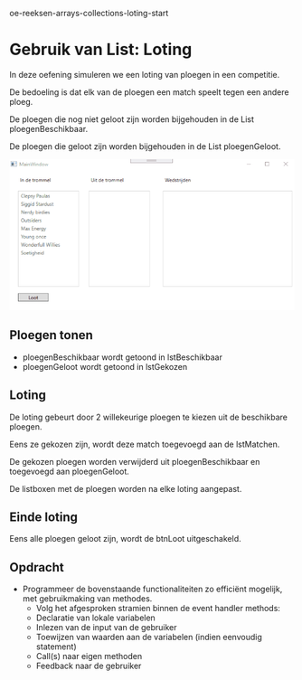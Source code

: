 oe-reeksen-arrays-collections-loting-start
# Gebruik van List: Loting
In deze oefening simuleren we een loting van ploegen in een competitie. 

De bedoeling is dat elk van de ploegen een match speelt tegen een andere ploeg.

De ploegen die nog niet geloot zijn worden bijgehouden in de List<string> ploegenBeschikbaar.

De ploegen die geloot zijn worden bijgehouden in de List<string> ploegenGeloot.
  
![image01](https://github.com/howest-gp-prb/oe-reeksen-loting-List-opgave/blob/master/images/image01.gif?raw=true)

## Ploegen tonen

- ploegenBeschikbaar wordt getoond in lstBeschikbaar
- ploegenGeloot wordt getoond in lstGekozen
## Loting
De loting gebeurt door 2 willekeurige ploegen te kiezen uit de beschikbare ploegen.

Eens ze gekozen zijn, wordt deze match toegevoegd aan de lstMatchen.

De gekozen ploegen worden verwijderd uit ploegenBeschikbaar en toegevoegd aan ploegenGeloot.

De listboxen met de ploegen worden na elke loting aangepast.

## Einde loting
Eens alle ploegen geloot zijn, wordt de btnLoot uitgeschakeld.

## Opdracht
- Programmeer de bovenstaande functionaliteiten zo efficiënt mogelijk, met gebruikmaking van methodes. 
  - Volg het afgesproken stramien binnen de event handler methods:
  - Declaratie van lokale variabelen
  - Inlezen van de input van de gebruiker
  - Toewijzen van waarden aan de variabelen (indien eenvoudig statement)
  - Call(s) naar eigen methoden
  - Feedback naar de gebruiker


